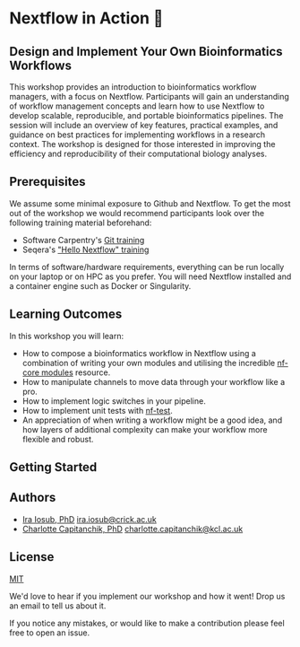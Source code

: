 
# Nextflow in Action 🚀
## Design and Implement Your Own Bioinformatics Workflows

This workshop provides an introduction to bioinformatics workflow managers, with a focus on Nextflow. Participants will gain an understanding of workflow management concepts and learn how to use Nextflow to develop scalable, reproducible, and portable bioinformatics pipelines. The session will include an overview of key features, practical examples, and guidance on best practices for implementing workflows in a research context. The workshop is designed for those interested in improving the efficiency and reproducibility of their computational biology analyses.



## Prerequisites

We assume some minimal exposure to Github and Nextflow. To get the most out of the workshop we would recommend participants look over the following training material beforehand:

- Software Carpentry's [Git training](https://swcarpentry.github.io/git-novice/)
- Seqera's ["Hello Nextflow" training](https://training.nextflow.io/latest/hello_nextflow/)

In terms of software/hardware requirements, everything can be run locally on your laptop or on HPC as you prefer. You will need Nextflow installed and a container engine such as Docker or Singularity.
## Learning Outcomes
In this workshop you will learn:
- How to compose a bioinformatics workflow in Nextflow using a combination of writing your own modules and utilising the incredible [nf-core modules](https://nf-co.re/modules/) resource.
- How to manipulate channels to move data through your workflow like a pro.
- How to implement logic switches in your pipeline.
- How to implement unit tests with [nf-test](https://www.nf-test.com/).
- An appreciation of when writing a workflow might be a good idea, and how layers of additional complexity can make your workflow more flexible and robust.
## Getting Started
## Authors

- [Ira Iosub, PhD](https://www.github.com/iraiosub) <ira.iosub@crick.ac.uk>
- [Charlotte Capitanchik, PhD](https://www.github.com/charlotteanne42) <charlotte.capitanchik@kcl.ac.uk>


## License

[MIT](https://choosealicense.com/licenses/mit/)

We'd love to hear if you implement our workshop and how it went! Drop us an email to tell us about it.

If you notice any mistakes, or would like to make a contribution please feel free to open an issue.
